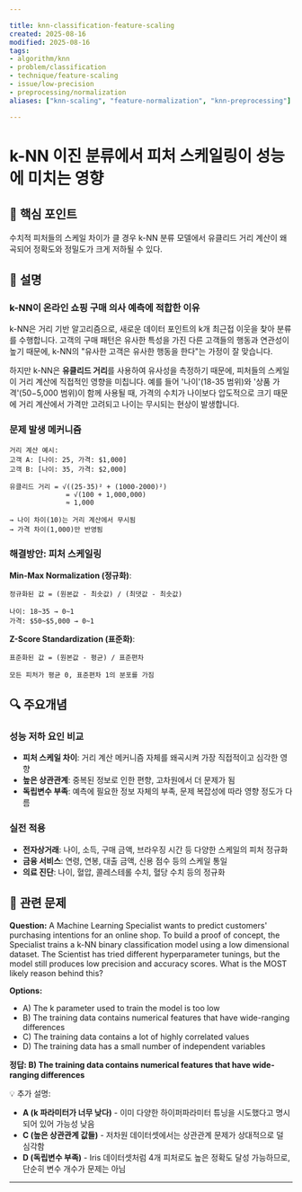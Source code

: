 ```yaml
---

title: knn-classification-feature-scaling
created: 2025-08-16
modified: 2025-08-16
tags:
- algorithm/knn
- problem/classification
- technique/feature-scaling
- issue/low-precision
- preprocessing/normalization
aliases: ["knn-scaling", "feature-normalization", "knn-preprocessing"]

---
```


# k-NN 이진 분류에서 피처 스케일링이 성능에 미치는 영향

## 🎯 핵심 포인트

수치적 피처들의 스케일 차이가 클 경우 k-NN 분류 모델에서 유클리드 거리 계산이 왜곡되어 정확도와 정밀도가 크게 저하될 수 있다.

## 📝 설명

### k-NN이 온라인 쇼핑 구매 의사 예측에 적합한 이유

k-NN은 거리 기반 알고리즘으로, 새로운 데이터 포인트의 k개 최근접 이웃을 찾아 분류를 수행합니다. 고객의 구매 패턴은 유사한 특성을 가진 다른 고객들의 행동과 연관성이 높기 때문에, k-NN의 "유사한 고객은 유사한 행동을 한다"는 가정이 잘 맞습니다.

하지만 k-NN은 **유클리드 거리**를 사용하여 유사성을 측정하기 때문에, 피처들의 스케일이 거리 계산에 직접적인 영향을 미칩니다. 예를 들어 '나이'(18-35 범위)와 '상품 가격'($50-$5,000 범위)이 함께 사용될 때, 가격의 수치가 나이보다 압도적으로 크기 때문에 거리 계산에서 가격만 고려되고 나이는 무시되는 현상이 발생합니다.

### 문제 발생 메커니즘

```
거리 계산 예시:
고객 A: [나이: 25, 가격: $1,000]
고객 B: [나이: 35, 가격: $2,000]

유클리드 거리 = √((25-35)² + (1000-2000)²) 
              = √(100 + 1,000,000) 
              ≈ 1,000

→ 나이 차이(10)는 거리 계산에서 무시됨
→ 가격 차이(1,000)만 반영됨
```

### 해결방안: 피처 스케일링

**Min-Max Normalization (정규화)**:
```
정규화된 값 = (원본값 - 최솟값) / (최댓값 - 최솟값)

나이: 18~35 → 0~1
가격: $50~$5,000 → 0~1
```

**Z-Score Standardization (표준화)**:
```
표준화된 값 = (원본값 - 평균) / 표준편차

모든 피처가 평균 0, 표준편차 1의 분포를 가짐
```

## 🔍 주요개념

### 성능 저하 요인 비교

- **피처 스케일 차이**: 거리 계산 메커니즘 자체를 왜곡시켜 가장 직접적이고 심각한 영향
- **높은 상관관계**: 중복된 정보로 인한 편향, 고차원에서 더 문제가 됨
- **독립변수 부족**: 예측에 필요한 정보 자체의 부족, 문제 복잡성에 따라 영향 정도가 다름

### 실전 적용

- **전자상거래**: 나이, 소득, 구매 금액, 브라우징 시간 등 다양한 스케일의 피처 정규화
- **금융 서비스**: 연령, 연봉, 대출 금액, 신용 점수 등의 스케일 통일
- **의료 진단**: 나이, 혈압, 콜레스테롤 수치, 혈당 수치 등의 정규화

## 📝 관련 문제

**Question:** A Machine Learning Specialist wants to predict customers' purchasing intentions for an online shop. To build a proof of concept, the Specialist trains a k-NN binary classification model using a low dimensional dataset. The Scientist has tried different hyperparameter tunings, but the model still produces low precision and accuracy scores. What is the MOST likely reason behind this?

**Options:**

- A) The k parameter used to train the model is too low
- B) The training data contains numerical features that have wide-ranging differences
- C) The training data contains a lot of highly correlated values
- D) The training data has a small number of independent variables

**정답: B) The training data contains numerical features that have wide-ranging differences**

💡 추가 설명:

- **A (k 파라미터가 너무 낮다)** - 이미 다양한 하이퍼파라미터 튜닝을 시도했다고 명시되어 있어 가능성 낮음
- **C (높은 상관관계 값들)** - 저차원 데이터셋에서는 상관관계 문제가 상대적으로 덜 심각함
- **D (독립변수 부족)** - Iris 데이터셋처럼 4개 피처로도 높은 정확도 달성 가능하므로, 단순히 변수 개수가 문제는 아님

---